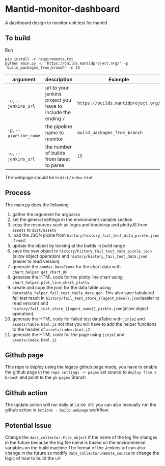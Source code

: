 # Mantid-monitor-dashboard
A dashboard design to monitor unit test for mantid

## To build
Run
```
pip install -r requirements.txt
python main.py -u 'https://builds.mantidproject.org/' -p 'build_packages_from_branch' -n 15
```
| argument  | description | Example
| ------------- | ------------- |-----------------|
| `-u`, `--jenkins_url` | url to your jenkins project you have to include the ending `/` | `https://builds.mantidproject.org/` |
| `-p`, `--pipeline_name`  | the pipeline name to monitor  | `build_packages_from_branch` |
|  `-u`, `--jenkins_url`  | the number of builds from latest to parse  | `15` |

The webpage should be in `dist/index.html`
## Process
The main.py does the following
1. gather the argument for argparse
2. set the general settings in the environment variable section
3. copy the resources such as logos and bootstrap and plottyJS from `assets` to `dist/assets`
4. load the JSON pickle from `history/history_fail_test_data_pickle.json` if exist
5. update the object by looking at the builds in build range
6. save the new object to `history/history_fail_test_data_pickle.json` (allow object operation) and `history/history_fail_test_data.json` (easier to read version)
7. generate the `pandas.DataFrame` for the chart data with `chart_helper.get_chart_DF`
8. generate the HTML code for the plotty line chart using `chart_helper.plot_line_chart_plotly`
9. create and copy the json for the data table using `datatable_helper.fail_test_table_data_gen`. This also save tabulated fail test result in `history/fail_test_store_{{agent_name}}.json`(easier to read version) and `history/fail_test_store_{{agent_name}}_pickle.json`(allow object operation).
10. generate the HTML code for failed test dataTable with `jinja2` and `assets/table.html.j2` not that you will have to add the helper functions to the header of `assets/index.html.j2`
11. generate the HTML code for the page using `jinja2` and `assets/index.html.j2` 
## Github page
This repo is deploy using the legacy github page mode, you have to enable the github page in the `repo settings -> pages`
set source to `deploy from a branch` and point to the `gh-pages` Branch
## Github action
The update action will run daily at `14:00 UTC` you can also manually run the github action in `Actions - Build webpage` workflow. 
## Potential Issue
Change the `data_collector.File_object` if the name of the log file changes in the future because the log file name is based on the environmental variables on the build machine
The format of the Jenkins url can also change in the future so modify `data_collector.Remote_source` to change the logic of how to build the url